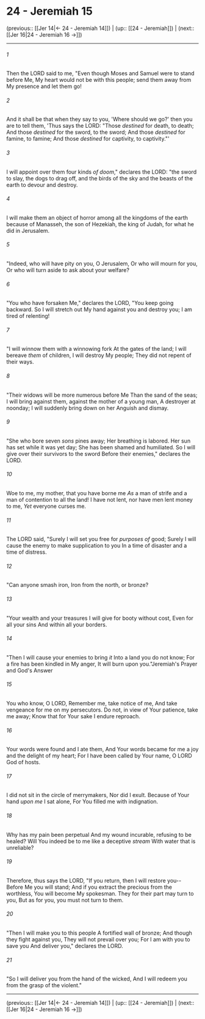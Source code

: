 # 24 - Jeremiah 15

(previous:: [[Jer 14|← 24 - Jeremiah 14]]) | (up:: [[24 - Jeremiah]]) | (next:: [[Jer 16|24 - Jeremiah 16 →]])

***


###### 1 
Then the LORD said to me, "Even though Moses and Samuel were to stand before Me, My heart would not be with this people; send them away from My presence and let them go! 

###### 2 
And it shall be that when they say to you, 'Where should we go?' then you are to tell them, 'Thus says the LORD: "Those _destined_ for death, to death; And those _destined_ for the sword, to the sword; And those _destined_ for famine, to famine; And those _destined_ for captivity, to captivity."' 

###### 3 
I will appoint over them four kinds _of doom_," declares the LORD: "the sword to slay, the dogs to drag off, and the birds of the sky and the beasts of the earth to devour and destroy. 

###### 4 
I will make them an object of horror among all the kingdoms of the earth because of Manasseh, the son of Hezekiah, the king of Judah, for what he did in Jerusalem. 

###### 5 
"Indeed, who will have pity on you, O Jerusalem, Or who will mourn for you, Or who will turn aside to ask about your welfare? 

###### 6 
"You who have forsaken Me," declares the LORD, "You keep going backward. So I will stretch out My hand against you and destroy you; I am tired of relenting! 

###### 7 
"I will winnow them with a winnowing fork At the gates of the land; I will bereave _them_ of children, I will destroy My people; They did not repent of their ways. 

###### 8 
"Their widows will be more numerous before Me Than the sand of the seas; I will bring against them, against the mother of a young man, A destroyer at noonday; I will suddenly bring down on her Anguish and dismay. 

###### 9 
"She who bore seven _sons_ pines away; Her breathing is labored. Her sun has set while it was yet day; She has been shamed and humiliated. So I will give over their survivors to the sword Before their enemies," declares the LORD. 

###### 10 
Woe to me, my mother, that you have borne me _As_ a man of strife and a man of contention to all the land! I have not lent, nor have men lent money to me, _Yet_ everyone curses me. 

###### 11 
The LORD said, "Surely I will set you free for _purposes of_ good; Surely I will cause the enemy to make supplication to you In a time of disaster and a time of distress. 

###### 12 
"Can anyone smash iron, Iron from the north, or bronze? 

###### 13 
"Your wealth and your treasures I will give for booty without cost, Even for all your sins And within all your borders. 

###### 14 
"Then I will cause your enemies to bring _it_ Into a land you do not know; For a fire has been kindled in My anger, It will burn upon you."Jeremiah's Prayer and God's Answer 

###### 15 
You who know, O LORD, Remember me, take notice of me, And take vengeance for me on my persecutors. Do not, in view of Your patience, take me away; Know that for Your sake I endure reproach. 

###### 16 
Your words were found and I ate them, And Your words became for me a joy and the delight of my heart; For I have been called by Your name, O LORD God of hosts. 

###### 17 
I did not sit in the circle of merrymakers, Nor did I exult. Because of Your hand _upon me_ I sat alone, For You filled me with indignation. 

###### 18 
Why has my pain been perpetual And my wound incurable, refusing to be healed? Will You indeed be to me like a deceptive _stream_ With water that is unreliable? 

###### 19 
Therefore, thus says the LORD, "If you return, then I will restore you-- Before Me you will stand; And if you extract the precious from the worthless, You will become My spokesman. They for their part may turn to you, But as for you, you must not turn to them. 

###### 20 
"Then I will make you to this people A fortified wall of bronze; And though they fight against you, They will not prevail over you; For I am with you to save you And deliver you," declares the LORD. 

###### 21 
"So I will deliver you from the hand of the wicked, And I will redeem you from the grasp of the violent."

***

(previous:: [[Jer 14|← 24 - Jeremiah 14]]) | (up:: [[24 - Jeremiah]]) | (next:: [[Jer 16|24 - Jeremiah 16 →]])
